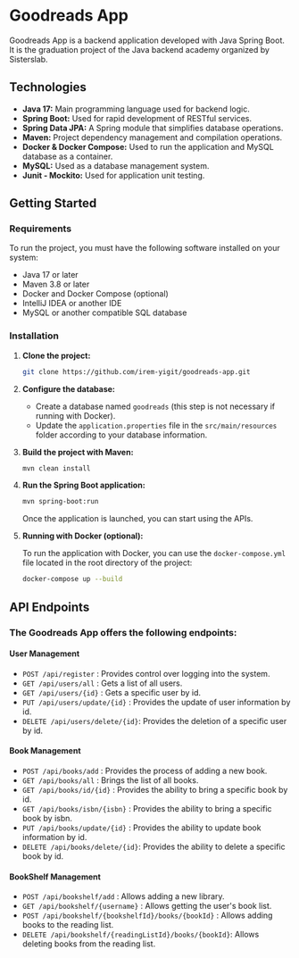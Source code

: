 # Goodreads App

Goodreads App is a backend application developed with Java Spring Boot. It is the graduation project of the Java backend academy organized by Sisterslab.


## Technologies 

- **Java 17:** Main programming language used for backend logic.
- **Spring Boot:** Used for rapid development of RESTful services.
- **Spring Data JPA:** A Spring module that simplifies database operations.
- **Maven:** Project dependency management and compilation operations.
- **Docker & Docker Compose:** Used to run the application and MySQL database as a container.
- **MySQL:** Used as a database management system.
- **Junit - Mockito:** Used for application unit testing.


## Getting Started

### Requirements

To run the project, you must have the following software installed on your system:

- Java 17 or later
- Maven 3.8 or later
- Docker and Docker Compose (optional)
- IntelliJ IDEA or another IDE
- MySQL or another compatible SQL database

### Installation

1. **Clone the project:**

   ```bash
   git clone https://github.com/irem-yigit/goodreads-app.git
   ```

2. **Configure the database:**

    - Create a database named `goodreads` (this step is not necessary if running with Docker).
    - Update the `application.properties` file in the `src/main/resources` folder according to your database information.
    
3. **Build the project with Maven:**

   ```bash
   mvn clean install
   ```

4. **Run the Spring Boot application:**

   ```bash
   mvn spring-boot:run
   ```

   Once the application is launched, you can start using the APIs.

5. **Running with Docker (optional):**

   To run the application with Docker, you can use the `docker-compose.yml` file located in the root directory of the project:

   ```bash
   docker-compose up --build
   ```

## API Endpoints

### The Goodreads App offers the following endpoints:

#### User Management

- `POST /api/register`           : Provides control over logging into the system.
- `GET /api/users/all`           : Gets a list of all users.
- `GET /api/users/{id}`          : Gets a specific user by id.
- `PUT /api/users/update/{id}`   : Provides the update of user information by id.
- `DELETE /api/users/delete/{id}`: Provides the deletion of a specific user by id.

#### Book Management

- `POST /api/books/add`          : Provides the process of adding a new book.
- `GET /api/books/all`           : Brings the list of all books.
- `GET /api/books/id/{id}`       : Provides the ability to bring a specific book by id.
- `GET /api/books/isbn/{isbn}`   : Provides the ability to bring a specific book by isbn.
- `PUT /api/books/update/{id}`   : Provides the ability to update book information by id.
- `DELETE /api/books/delete/{id}`: Provides the ability to delete a specific book by id.

#### BookShelf Management

- `POST /api/bookshelf/add`                             : Allows adding a new library.
- `GET /api/bookshelf/{username}`                       : Allows getting the user's book list.
- `POST /api/bookshelf/{bookshelfId}/books/{bookId}`    : Allows adding books to the reading list.
- `DELETE /api/bookshelf/{readingListId}/books/{bookId}`: Allows deleting books from the reading list.